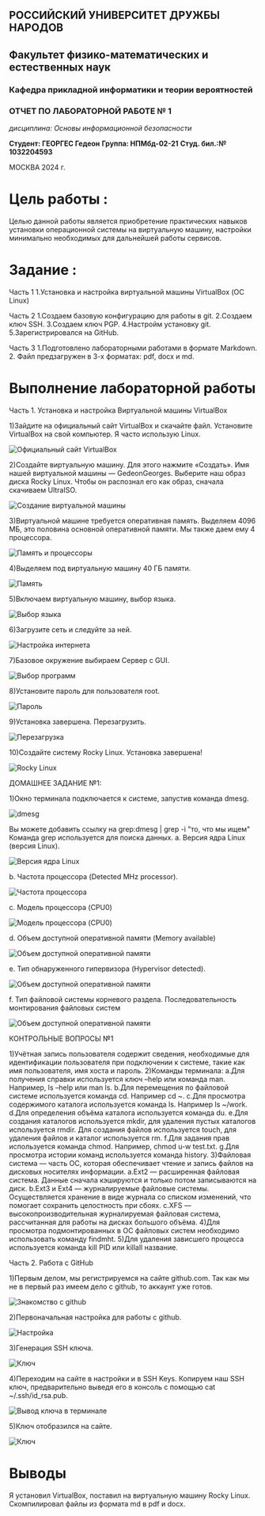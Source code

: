 ## РОССИЙСКИЙ УНИВЕРСИТЕТ ДРУЖБЫ НАРОДОВ
## Факультет физико-математических и естественных наук 
### Кафедра прикладной информатики и теории вероятностей

### ОТЧЕТ ПО ЛАБОРАТОРНОЙ РАБОТЕ № 1

*дисциплина: Основы информационной безопасности*

**Студент: ГЕОРГЕС Гедеон** 
**Группа: НПМбд-02-21**
**Студ. бил.:№ 1032204593**

МОСКВА 2024 г.

# Цель работы :
Целью данной работы является приобретение практических навыков
установки операционной системы на виртуальную машину, настройки минимально необходимых для дальнейшей работы сервисов.



# Задание :

Часть 1 
1.Установка и настройка виртуальной машины VirtualBox (ОС Linux)

Часть 2 
1.Создаем базовую конфигурацию для работы в git. 
2.Создаем ключ SSH. 
3.Создаем ключ PGP. 
4.Настройм установку git. 
5.Зарегистрировался на GitHub.

Часть 3 
1.Подготовлено лабораторными работами в формате Markdown. 2. Файл предзагружен в 3-х форматах: pdf, docx и md.


# Выполнение лабораторной работы

Часть 1. Установка и настройка Виртуальной машины VirtualBox

1)Зайдите на официальный сайт VirtualBox и скачайте файл. Установите VirtualBox на свой компьютер. Я часто использую Linux.

![Официальный сайт VirtualBox](image/1.png)

2)Создайте виртуальную машину. Для этого нажмите «Создать». Имя нашей виртуальной машины — GedeonGeorges. Выберите наш образ диска Rocky Linux. Чтобы он распознал его как образ, сначала скачиваем UltraISO. 

![Создание виртуальной машины](image/2.PNG)

3)Виртуальной машине требуется оперативная память. Выделяем 4096 МБ, это половина основной оперативной памяти. Мы также даем ему 4 процессора.

![Память и процессоры](image/3.PNG)

4)Выделяем под виртуальную машину 40 ГБ памяти.

![Память](image/4.PNG)

5)Включаем виртуальную машину, выбор языка.

![Выбор языка](image/5.PNG)

6)Загрузите сеть и следуйте за ней.

![Настройка интернета](image/11.PNG)

7)Базовое окружение выбираем Сервер с GUI.

![Выбор программ](image/10.PNG)

8)Установите пароль для пользователя root.

![Пароль](image/7.PNG)

9)Установка завершена. Перезагрузить.

![Перезагрузка](image/12.PNG)

10)Создайте систему Rocky Linux. Установка завершена!

![Rocky Linux](image/13.PNG)

ДОМАШНЕЕ ЗАДАНИЕ №1:

1)Окно терминала подключается к системе, запустив
команда dmesg.

![dmesg](image/14.PNG)

Вы можете добавить ссылку на grep:dmesg | grep -i "то, что мы ищем"
Команда grep используется для поиска данных.
a. Версия ядра Linux (версия Linux).

![Версия ядра Linux](image/15.PNG)

b. Частота процессора (Detected MHz processor).

![Частота процессора](image/16.PNG)

c. Модель процессора (CPU0)

![Модель процессора (CPU0)](image/17.PNG)

d. Объем доступной оперативной памяти (Memory available)

![Объем доступной оперативной памяти](image/18.PNG)

e. Тип обнаруженного гипервизора (Hypervisor detected).

![Объем доступной оперативной памяти](image/20.PNG)

f. Тип файловой системы корневого раздела. Последовательность монтирования
файловых систем

![Объем доступной оперативной памяти](image/21.PNG)


КОНТРОЛЬНЫЕ ВОПРОСЫ №1

1)Учётная запись пользователя содержит сведения, необходимые для идентификации пользователя при подключении к системе, такие как имя пользователя, имя хоста и пароль.
2)Команды терминала:
   a.Для получения справки используется ключ –help или команда man. Например, ls –help или man ls.
   b.Для перемещения по файловой системе используется команда cd. Например cd ~.
   c.Для просмотра содержимого каталога используется команда ls. Например ls ~/work.
   d.Для определения объёма каталога используется команда du.
   e.Для создания каталогов используется mkdir, для удаления пустых каталогов используется rmdir. Для создания файлов используется touch, для удаления файлов и каталог используется rm.
   f.Для задания прав используется команда chmod. Например, chmod u-w test.txt.
   g.Для просмотра истории команд используется команда history.
3)Файловая система — часть ОС, которая обеспечивает чтение и запись файлов на дисковых носителях информации.
   a.Ext2 — расширенная файловая система. Данные сначала кэшируются и только потом записываются на диск.
   b.Ext3 и Ext4 — журналируемые файловые системы. Осуществляется хранение в виде журнала со списком изменений, что помогает сохранить целостность при сбоях.
   c.XFS — высокопроизводительная журналируемая файловая система, рассчитанная для работы на дисках большого объёма.
4)Для просмотра подмонтированных в ОС файловых систем необходимо использовать команду findmht.
5)Для удаления зависшего процесса используется команда kill PID или killall название.

Часть 2. Работа с GitHub

1)Первым делом, мы регистрируемся на сайте github.com. Так как мы не в первый раз имеем дело с github, то аккаунт уже готов.

![Знакомство с github](image/22.PNG)

2)Первоначальная настройка для работы с github.

![Настройка](image/24.PNG)

3)Генерация SSH ключа.

![Ключ](image/25.PNG)

4)Переходим на сайте в настройки и в SSH Keys. Копируем наш SSH ключ, предварительно выведя его в консоль с помощью cat ~/.ssh/id_rsa.pub.

![Вывод ключа в терминале](image/26.PNG)


5)Ключ отобразился на сайте.

![Ключ](image/27.PNG)


# Выводы

Я установил VirtualBox, поставил на виртуальную машину Rocky Linux. Скомпилировал файлы из формата md в pdf и docx.